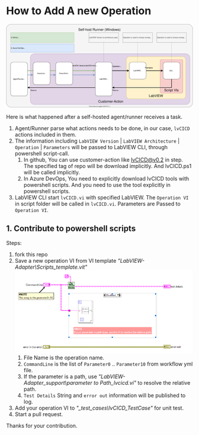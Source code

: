 # How to Add A new Operation

![architecture](docs/../architecture.svg)

Here is what happened after a self-hosted agent/runner receives a task.

1. Agent/Runner parse what actions needs to be done, in our case, `lvCICD` actions included in them.
2. The information including `LabVIEW Version` | `LabVIEW Architecture` | `Operation` | `Parameters` will be passed to LabVIEW CLI, through powershell script-call.
    1. In github, You can use customer-action like lvCICD@v0.2 in step. The specified tag of repo will be download implicitly. And lvCICD.ps1 will be called implicitly.
    2. In Azure DevOps, You need to explicitly download lvCICD tools with powershell scripts. And you need to use the tool explicitly in powershell scripts.
3. LabVIEW CLI start `lvCICD.vi` with specified LabVIEW. The `Operation VI` in script folder will be called in `lvCICD.vi`. Parameters are Passed to `Operation VI`.

## 1. Contribute to powershell scripts

Steps:

1. fork this repo
2. Save a new operation VI from VI template *"LabVIEW-Adapter\Scripts\_template.vit"*
    ![script template](_template.vit.png)
    1. File Name is the operation name.
    2. `CommandLine` is the list of `Parameter0` .. `Parameter10` from workflow yml file.
    3. If the parameter is a path, use *"LabVIEW-Adapter\_support\parameter to Path_lvcicd.vi"* to resolve the relative path.
    4. `Test Details` String and `error out` information will be published to log.
3. Add your operation VI to *"_test_cases\lvCICD_TestCase"* for unit test.
4. Start a pull request.

Thanks for your contribution.
